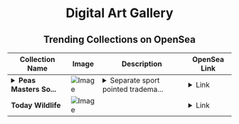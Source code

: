 <div align="center">

# Digital Art Gallery

## Trending Collections on OpenSea

| Collection Name                       | Image                                                                                     | Description                       | OpenSea Link                                                                                          |
|---------------------------------------|-------------------------------------------------------------------------------------------|-----------------------------------|--------------------------------------------------------------------------------------------------------|
| **<details><summary>Peas Masters So...</summary>Peas Masters Soldier</details>** | ![Image](https://i.seadn.io/s/raw/files/a3cc8eb29ae28e6c37b808c813352ab5.jpg?w=500&auto=format?w=200&auto=format) | <details><summary>Separate sport pointed tradema...</summary>Separate sport pointed trademarks disable consciousness recipients zip windows providing</details> | <details><summary>Link</summary>[Peas Masters Soldier](https://opensea.io/collection/peas-masters-soldier)</details> |
| **Today Wildlife** | ![Image](https://i.seadn.io/s/raw/files/4de4d65af698e55db04855cc6e6272f5.jpg?w=500&auto=format?w=200&auto=format) |  | <details><summary>Link</summary>[Today Wildlife](https://opensea.io/collection/today-wildlife)</details> |

</div>